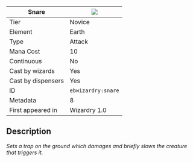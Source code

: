 | Snare |![](https://github.com/Electroblob77/Wizardry/blob/1.12.2/src/main/resources/assets/ebwizardry/textures/spells/snare.png)|
|---|---|
| Tier | Novice |
| Element | Earth |
| Type | Attack |
| Mana Cost | 10 |
| Continuous | No |
| Cast by wizards | Yes |
| Cast by dispensers | Yes |
| ID | `ebwizardry:snare` |
| Metadata | 8 |
| First appeared in | Wizardry 1.0 |
## Description
_Sets a trap on the ground which damages and briefly slows the creature that triggers it._